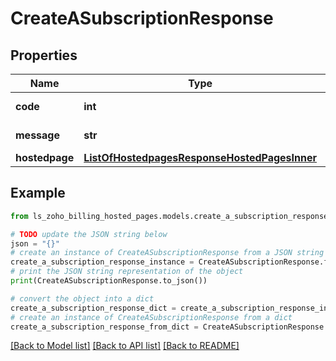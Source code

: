 # CreateASubscriptionResponse


## Properties

Name | Type | Description | Notes
------------ | ------------- | ------------- | -------------
**code** | **int** |  | [optional] [readonly] 
**message** | **str** |  | [optional] [readonly] 
**hostedpage** | [**ListOfHostedpagesResponseHostedPagesInner**](ListOfHostedpagesResponseHostedPagesInner.md) |  | [optional] 

## Example

```python
from ls_zoho_billing_hosted_pages.models.create_a_subscription_response import CreateASubscriptionResponse

# TODO update the JSON string below
json = "{}"
# create an instance of CreateASubscriptionResponse from a JSON string
create_a_subscription_response_instance = CreateASubscriptionResponse.from_json(json)
# print the JSON string representation of the object
print(CreateASubscriptionResponse.to_json())

# convert the object into a dict
create_a_subscription_response_dict = create_a_subscription_response_instance.to_dict()
# create an instance of CreateASubscriptionResponse from a dict
create_a_subscription_response_from_dict = CreateASubscriptionResponse.from_dict(create_a_subscription_response_dict)
```
[[Back to Model list]](../README.md#documentation-for-models) [[Back to API list]](../README.md#documentation-for-api-endpoints) [[Back to README]](../README.md)


